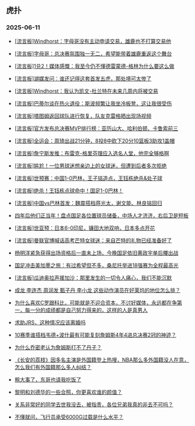 ## 虎扑 
### 2025-06-11

+ [[流言板]Windhorst：字母哥没有主动申请交易，雄鹿也不打算交易他](https://bbs.hupu.com/633096016.html)

+ [[流言板]字母哥：总决赛氛围独一无二，希望能带着雄鹿重返这个舞台](https://bbs.hupu.com/633095954.html)

+ [[流言板]1兑2！媒体感慨：我至今仍不懂德雷蒙德-格林为什么要这么做](https://bbs.hupu.com/633093117.html)

+ [[流言板]湖媒发问：谁还记得这套首发五虎，那处境可太惨了](https://bbs.hupu.com/633093614.html)

+ [[流言板]Windhorst：我认为凯文-杜兰特在未来几周内将被交易](https://bbs.hupu.com/633096346.html)

+ [[流言板]巴蒂尔谈在热火退役：斯波频繁让我坐冷板凳，这让我很受伤](https://bbs.hupu.com/633092043.html)

+ [[流言板]塔图姆返回球队进行恢复，队友克雷格晒出现场视频](https://bbs.hupu.com/633092906.html)

+ [[流言板]官方发布总决赛MVP排行榜：亚历山大、哈利伯顿、卡鲁索前三](https://bbs.hupu.com/633096208.html)

+ [[流言板]全运会：周琦出战21分钟，8投8中砍下20分10篮板3助攻1盖帽](https://bbs.hupu.com/633095454.html)

+ [[流言板]詹宁斯发推：布雷克-格里芬理应入选名人堂，他完全够格啊](https://bbs.hupu.com/633094107.html)

+ [[流言板]尴尬！一位男球迷想亲边上的女球迷，但遭到后者多次拒绝](https://bbs.hupu.com/633093523.html)

+ [[流言板]世预赛：中国1-0巴林，王子铭造点，王钰栋绝杀&amp;处子球](https://bbs.hupu.com/633094522.html)

+ [[流言板]绝杀！王钰栋点球命中！国足1-0巴林！](https://bbs.hupu.com/633094457.html)

+ [[流言板]中国vs巴林首发：魏震搭档蒋光太，谢文能、林良铭回归](https://bbs.hupu.com/633090792.html)

+ [四年后他们正当年！盘点国足各位置球员储备，中场人才济济，右后卫是短板](https://bbs.hupu.com/633095219.html)

+ [[流言板]世亚预：日本6-0印尼，镰田大地双响，日本多点开花](https://bbs.hupu.com/633094066.html)

+ [[流言板]曼联官博喊话高考芒特女球迷：来自芒特的礼物已经准备好了](https://bbs.hupu.com/633087851.html)

+ [杨明洋紧急获得出场资格后一直未上场，今晚国足依旧黄政宇单后腰出战](https://bbs.hupu.com/633090993.html)

+ [国足冲击美加墨之旅：有过希望但不多，桑尼托举进18强赛为全程最高光](https://bbs.hupu.com/633094574.html)

+ [[流言板]瓜迪奥拉声援加沙：那里发生的一切令人痛心，我们不能沉默](https://bbs.hupu.com/633094435.html)

+ [成龙 李连杰 周润发 甄子丹 李小龙 这些动作演员在好莱坞的地位怎么排？](https://bbs.hupu.com/633093209.html)

+ [为什么喜欢C罗跟科比，可能就是不迎合资本，不讨好媒体，永远都在争第一，每一分的成绩都是自己努力得来的，这样的人是真男人](https://bbs.hupu.com/633092680.html)

+ [求助JRS，这种情况应该离婚吗](https://bbs.hupu.com/633094683.html)

+ [10赛季谁搭档韦德+波什最有可能复刻詹姆斯4年4进总决赛2冠的神迹？](https://bbs.hupu.com/633094039.html)

+ [为什么乔密老认为詹姆斯打不了丹子？](https://bbs.hupu.com/633091793.html)

+ [《长安的荔枝》因多名主演是外国籍登上热搜，NBA那么多外国籍没人在意，怎么我们有外国籍那么多人纠结？](https://bbs.hupu.com/633091992.html)

+ [粗大事了，东哥也请我吃饭了](https://bbs.hupu.com/633093363.html)

+ [黎明和刘德华的一些合照，你更喜欢谁的颜值？](https://bbs.hupu.com/633092810.html)

+ [关系非常好的同学去世我没去，被指责，各位兄弟我真的非去不可吗？](https://bbs.hupu.com/633095705.html)

+ [不懂就问，飞行员承受6000G过载是什么水平？](https://bbs.hupu.com/633094496.html)

